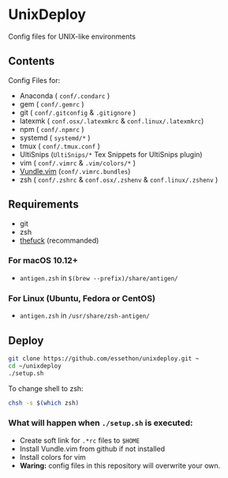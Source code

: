 # UnixDeploy
Config files for UNIX-like environments

## Contents
Config Files for:

- Anaconda ( `conf/.condarc` )
- gem ( `conf/.gemrc` )
- git ( `conf/.gitconfig` & `.gitignore` )
- latexmk ( `conf.osx/.latexmkrc` & `conf.linux/.latexmkrc`)
- npm ( `conf/.npmrc` )
- systemd ( `systemd/*` )
- tmux ( `conf/.tmux.conf` )
- UltiSnips (`UltiSnips/*` Tex Snippets for UltiSnips plugin)
- vim ( `conf/.vimrc` & `.vim/colors/*` )
- [Vundle.vim][vundle] (`conf/.vimrc.bundles`)
- zsh ( `conf/.zshrc` & `conf.osx/.zshenv` & `conf.linux/.zshenv` )

## Requirements

- git
- zsh
- [thefuck][thefuck] (recommanded)

### For macOS 10.12+

- `antigen.zsh` in `$(brew --prefix)/share/antigen/`

### For Linux (Ubuntu, Fedora or CentOS)

- `antigen.zsh` in `/usr/share/zsh-antigen/`

## Deploy
```sh
git clone https://github.com/essethon/unixdeploy.git ~
cd ~/unixdeploy
./setup.sh
```

To change shell to zsh:
```sh
chsh -s $(which zsh)
```

### What will happen when `./setup.sh` is executed:

- Create soft link for `.*rc` files to `$HOME`
- Install Vundle.vim from github if not installed
- Install colors for vim
- **Waring:** config files in this repository will overwrite your own.

[vundle]:https://github.com/VundleVim/Vundle.vim
[thefuck]:https://github.com/nvbn/thefuck
